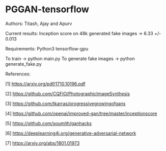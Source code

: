 # PGGAN-tensorflow

Authors: Titash, Ajay and Apurv

Current results: Inception score on 48k generated fake images -> 6.33 +/- 0.013

Requirements:
Python3
tensorflow-gpu


To train -> python main.py
To generate fake images -> python generate_fake.py

References:

[1] https://arxiv.org/pdf/1710.10196.pdf

[2] https://github.com/CQFIO/PhotographicImageSynthesis

[3] https://github.com/tkarras/progressivegrowingofgans

[4] https://github.com/openai/improved-gan/tree/master/inceptionscore

[5] https://github.com/soumith/ganhacks

[6] https://deeplearning4j.org/generative-adversarial-network

[7] https://arxiv.org/abs/1801.01973

